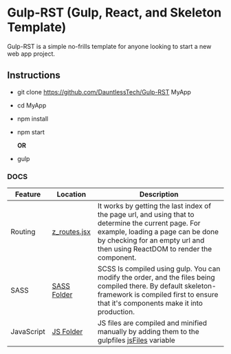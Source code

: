 # Gulp-RST (Gulp, React, and Skeleton Template)

Gulp-RST is a simple no-frills template for anyone looking to start a new web app project.

## Instructions

- git clone <https://github.com/DauntlessTech/Gulp-RST> MyApp
- cd MyApp
- npm install
- npm start

  **OR**

- gulp

### DOCS

Feature    | Location                                                  | Description
---------- | --------------------------------------------------------- | -----------------------------------------------------------------------------------------------------------------------------------------------------------------------------------------------------------------------
Routing    | [z_routes.jsx](src/assets/js/src/components/z_routes.jsx) | It works by getting the last index of the page url, and using that to determine the current page. For example, loading a page can be done by checking for an empty url and then using ReactDOM to render the component.
SASS       | [SASS Folder](src/assets/sass)                            | SCSS Is compiled using gulp. You can modify the order, and the files being compiled there. By default skeleton-framework is compiled first to ensure that it's components make it into production.
JavaScript | [JS Folder](src/assets/js/src/)                           | JS files are compiled and minified manually by adding them to the gulpfiles [jsFiles](gulpfile.js#L35-L43) variable
